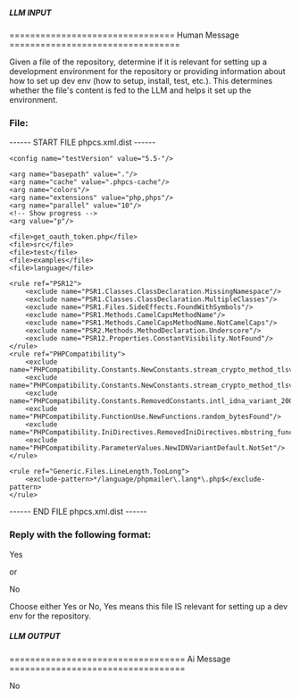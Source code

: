 ##### LLM INPUT #####
================================ Human Message =================================

Given a file of the repository, determine if it is relevant for setting up a development environment for the repository or providing information about how to set up dev env (how to setup, install, test, etc.). This determines whether the file's content is fed to the LLM and helps it set up the environment.

### File:
------ START FILE phpcs.xml.dist ------
<?xml version="1.0"?>
<ruleset xmlns:xsi="http://www.w3.org/2001/XMLSchema-instance"
         xsi:noNamespaceSchemaLocation="vendor/squizlabs/php_codesniffer/phpcs.xsd">

    <config name="testVersion" value="5.5-"/>

    <arg name="basepath" value="."/>
    <arg name="cache" value=".phpcs-cache"/>
    <arg name="colors"/>
    <arg name="extensions" value="php,phps"/>
    <arg name="parallel" value="10"/>
    <!-- Show progress -->
    <arg value="p"/>

    <file>get_oauth_token.php</file>
    <file>src</file>
    <file>test</file>
    <file>examples</file>
    <file>language</file>

    <rule ref="PSR12">
        <exclude name="PSR1.Classes.ClassDeclaration.MissingNamespace"/>
        <exclude name="PSR1.Classes.ClassDeclaration.MultipleClasses"/>
        <exclude name="PSR1.Files.SideEffects.FoundWithSymbols"/>
        <exclude name="PSR1.Methods.CamelCapsMethodName"/>
        <exclude name="PSR1.Methods.CamelCapsMethodName.NotCamelCaps"/>
        <exclude name="PSR2.Methods.MethodDeclaration.Underscore"/>
        <exclude name="PSR12.Properties.ConstantVisibility.NotFound"/>
    </rule>
    <rule ref="PHPCompatibility">
        <exclude name="PHPCompatibility.Constants.NewConstants.stream_crypto_method_tlsv1_1_clientFound"/>
        <exclude name="PHPCompatibility.Constants.NewConstants.stream_crypto_method_tlsv1_2_clientFound"/>
        <exclude name="PHPCompatibility.Constants.RemovedConstants.intl_idna_variant_2003Deprecated"/>
        <exclude name="PHPCompatibility.FunctionUse.NewFunctions.random_bytesFound"/>
        <exclude name="PHPCompatibility.IniDirectives.RemovedIniDirectives.mbstring_func_overloadDeprecated"/>
        <exclude name="PHPCompatibility.ParameterValues.NewIDNVariantDefault.NotSet"/>
    </rule>

    <rule ref="Generic.Files.LineLength.TooLong">
        <exclude-pattern>*/language/phpmailer\.lang*\.php$</exclude-pattern>
    </rule>
</ruleset>

------ END FILE phpcs.xml.dist ------

### Reply with the following format:

<rel>Yes</rel>

or

<rel>No</rel>

Choose either Yes or No, Yes means this file IS relevant for setting up a dev env for the repository.

##### LLM OUTPUT #####
================================== Ai Message ==================================

<rel>No</rel>